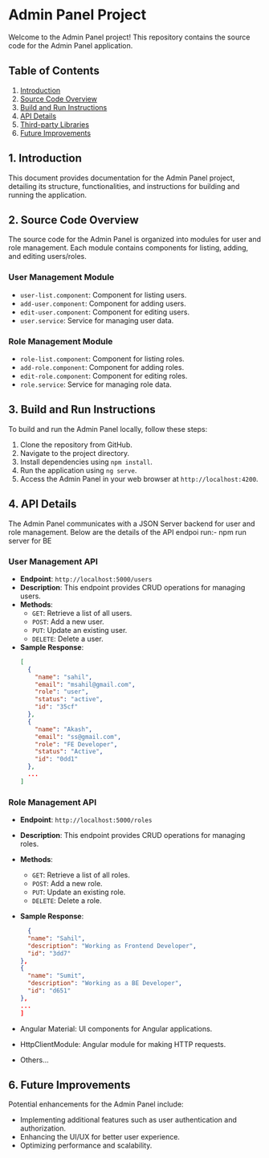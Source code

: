 # Admin Panel Project

Welcome to the Admin Panel project! This repository contains the source code for the Admin Panel application.

## Table of Contents

1. [Introduction](#introduction)
2. [Source Code Overview](#source-code-overview)
3. [Build and Run Instructions](#build-and-run-instructions)
4. [API Details](#api-details)
5. [Third-party Libraries](#third-party-libraries)
6. [Future Improvements](#future-improvements)

## 1. Introduction

This document provides documentation for the Admin Panel project, detailing its structure, functionalities, and instructions for building and running the application.

## 2. Source Code Overview

The source code for the Admin Panel is organized into modules for user and role management. Each module contains components for listing, adding, and editing users/roles.

### User Management Module

- `user-list.component`: Component for listing users.
- `add-user.component`: Component for adding users.
- `edit-user.component`: Component for editing users.
- `user.service`: Service for managing user data.

### Role Management Module

- `role-list.component`: Component for listing roles.
- `add-role.component`: Component for adding roles.
- `edit-role.component`: Component for editing roles.
- `role.service`: Service for managing role data.

## 3. Build and Run Instructions

To build and run the Admin Panel locally, follow these steps:

1. Clone the repository from GitHub.
2. Navigate to the project directory.
3. Install dependencies using `npm install`.
4. Run the application using `ng serve`.
5. Access the Admin Panel in your web browser at `http://localhost:4200`.

## 4. API Details

The Admin Panel communicates with a JSON Server backend for user and role management. Below are the details of the API endpoi
run:- npm run server for BE 

### User Management API

- **Endpoint**: `http://localhost:5000/users`
- **Description**: This endpoint provides CRUD operations for managing users.
- **Methods**:
  - `GET`: Retrieve a list of all users.
  - `POST`: Add a new user.
  - `PUT`: Update an existing user.
  - `DELETE`: Delete a user.
- **Sample Response**:
  ```json
  [
    {
      "name": "sahil",
      "email": "msahil@gmail.com",
      "role": "user",
      "status": "active",
      "id": "35cf"
    },
    {
      "name": "Akash",
      "email": "ss@gmail.com",
      "role": "FE Developer",
      "status": "Active",
      "id": "0dd1"
    },
    ...
  ]
  ```

### Role Management API

- **Endpoint**: `http://localhost:5000/roles`
- **Description**: This endpoint provides CRUD operations for managing roles.
- **Methods**:
  - `GET`: Retrieve a list of all roles.
  - `POST`: Add a new role.
  - `PUT`: Update an existing role.
  - `DELETE`: Delete a role.
- **Sample Response**:

  ```json
    {
    "name": "Sahil",
    "description": "Working as Frontend Developer",
    "id": "3dd7"
  },
  {
    "name": "Sumit",
    "description": "Working as a BE Developer",
    "id": "d651"
  },
  ...
  ]

  ```

- Angular Material: UI components for Angular applications.
- HttpClientModule: Angular module for making HTTP requests.
- Others...

## 6. Future Improvements <a name="future-improvements"></a>

Potential enhancements for the Admin Panel include:

- Implementing additional features such as user authentication and authorization.
- Enhancing the UI/UX for better user experience.
- Optimizing performance and scalability.
